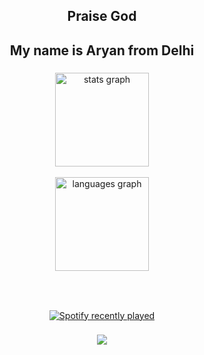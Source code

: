 

<h2 align="center">Praise God</h2>

###

<h2 align="center">My name is Aryan from Delhi</h2>

###

<div align="center">
  <img src="https://github-readme-stats.vercel.app/api?username=hola-aryan&hide_title=false&hide_rank=false&show_icons=true&include_all_commits=true&count_private=true&disable_animations=false&theme=dracula&locale=en&hide_border=false" height="150" alt="stats graph"  />

<br clear="both">
<br clear="both">


  <img src="https://github-readme-stats.vercel.app/api/top-langs?username=hola-aryan&locale=en&hide_title=false&layout=compact&card_width=320&langs_count=5&theme=dracula&hide_border=false" height="150" alt="languages graph"  />
</div>

###

<br clear="both">

###

<div align="center">
  <a href="https://open.spotify.com/user/zrja4jm55ha6x72cypaafm6xc">
    <img src="https://spotify-recently-played-readme.vercel.app/api?user=zrja4jm55ha6x72cypaafm6xc&count=5&unique=true" alt="Spotify recently played"  />
  </a>
</div>

###

<div align="center">
  <img src="https://profile-counter.glitch.me/hola-aryan/count.svg?"  />
</div>

###
